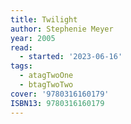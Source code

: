 ```yaml
---
title: Twilight
author: Stephenie Meyer
year: 2005
read:
  - started: '2023-06-16'
tags:
  - atagTwoOne
  - btagTwoTwo
cover: '9780316160179'
ISBN13: 9780316160179
---
```

